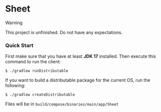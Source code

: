 # Sheet

> [!WARNING]  
> This project is unfinished. Do not have any expectations.

### Quick Start
First make sure that you have at least **JDK 17** installed. Then execute this command to run the client:
```shell
$ ./gradlew runDistributable
```
If you want to build a distributable package for the current OS, run the following:
```shell
$ ./gradlew createDistributable
```
Files will be in `build/compose/binaries/main/app/Sheet`